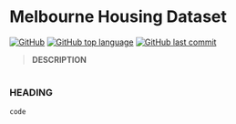 # Melbourne Housing Dataset
[![GitHub](https://img.shields.io/github/license/jacobmannix/melbourne-housing?color=blue)](LICENSE)
[![GitHub top language](https://img.shields.io/github/languages/top/jacobmannix/melbourne-housing)](https://github.com/JacobMannix/melbourne-housing)
[![GitHub last commit](https://img.shields.io/github/last-commit/jacobmannix/melbourne-housing)](https://github.com/JacobMannix/melbourne-housing/commits/master)

> <b> DESCRIPTION </b>

#
### HEADING
```python
code

```
